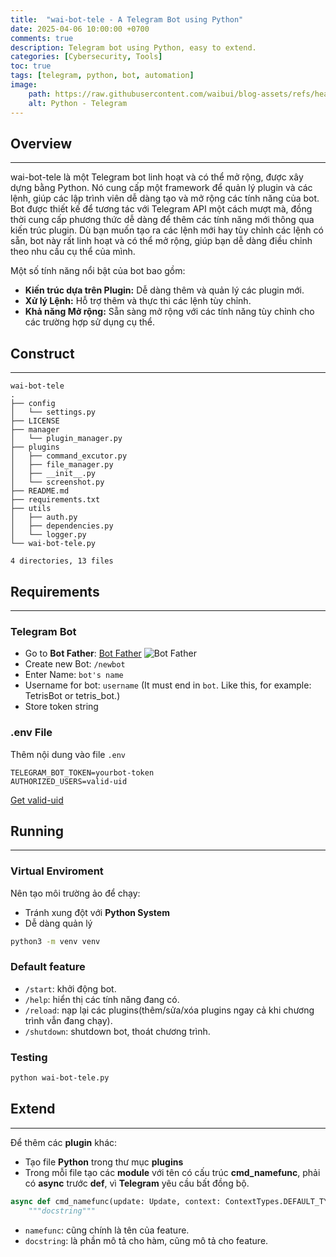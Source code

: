 ```yaml
---
title:  "wai-bot-tele - A Telegram Bot using Python"
date: 2025-04-06 10:00:00 +0700
comments: true
description: Telegram bot using Python, easy to extend.
categories: [Cybersecurity, Tools]
toc: true
tags: [telegram, python, bot, automation]
image:
    path: https://raw.githubusercontent.com/waibui/blog-assets/refs/heads/main/imgs/posts/2025-04-06-wai-bot-tele/pythonxtele.png
    alt: Python - Telegram
---
```


## Overview
---
wai-bot-tele là một Telegram bot linh hoạt và có thể mở rộng, được xây dựng bằng Python. Nó cung cấp một framework để quản lý plugin và các lệnh, giúp các lập trình viên dễ dàng tạo và mở rộng các tính năng của bot. Bot được thiết kế để tương tác với Telegram API một cách mượt mà, đồng thời cung cấp phương thức dễ dàng để thêm các tính năng mới thông qua kiến trúc plugin. Dù bạn muốn tạo ra các lệnh mới hay tùy chỉnh các lệnh có sẵn, bot này rất linh hoạt và có thể mở rộng, giúp bạn dễ dàng điều chỉnh theo nhu cầu cụ thể của mình.

Một số tính năng nổi bật của bot bao gồm:

- **Kiến trúc dựa trên Plugin:** Dễ dàng thêm và quản lý các plugin mới.
- **Xử lý Lệnh:** Hỗ trợ thêm và thực thi các lệnh tùy chỉnh.
- **Khả năng Mở rộng:** Sẵn sàng mở rộng với các tính năng tùy chỉnh cho các trường hợp sử dụng cụ thể.

## Construct
---
```
wai-bot-tele
.
├── config
│   └── settings.py
├── LICENSE
├── manager
│   └── plugin_manager.py
├── plugins
│   ├── command_excutor.py
│   ├── file_manager.py
│   ├── __init__.py
│   └── screenshot.py
├── README.md
├── requirements.txt
├── utils
│   ├── auth.py
│   ├── dependencies.py
│   └── logger.py
└── wai-bot-tele.py

4 directories, 13 files
```

## Requirements
---
### Telegram Bot
* Go to **Bot Father**: [Bot Father](https://t.me/botfather)
![Bot Father](https://raw.githubusercontent.com/waibui/blog-assets/heads/main/imgs/blogs/2025-04-06-wai-bot-tele/bot_father.png)
* Create new Bot: `/newbot`
* Enter Name: `bot's name`
* Username for bot: `username` (It must end in `bot`. Like this, for example: TetrisBot or tetris_bot.)
* Store token string

### .env File
Thêm nội dung vào file `.env`
```
TELEGRAM_BOT_TOKEN=yourbot-token
AUTHORIZED_USERS=valid-uid
```

[Get valid-uid](https://t.me/userinfobot)

## Running
---
### Virtual Enviroment
Nên tạo môi trường ảo để chạy:
* Tránh xung đột với **Python System**
* Dễ dàng quản lý

```bash
python3 -m venv venv
```

### Default feature
* `/start`: khởi động bot.
* `/help`: hiển thị các tính năng đang có.
* `/reload`: nạp lại các plugins(thêm/sửa/xóa plugins ngay cả khi chương trình vẫn đang chạy).
* `/shutdown`: shutdown bot, thoát chương trình.

### Testing
```bash
python wai-bot-tele.py
```

## Extend
---
Để thêm các **plugin** khác:
* Tạo file **Python** trong thư mục **plugins**
* Trong mỗi file tạo các **module** với tên có cấu trúc **cmd_namefunc**, phải có **async** trước **def**, vì **Telegram** yêu cầu bất đồng bộ.

```python
async def cmd_namefunc(update: Update, context: ContextTypes.DEFAULT_TYPE):
    """docstring"""
```

* `namefunc`: cũng chính là tên của feature.
* `docstring`: là phần mô tả cho hàm, cũng mô tả cho feature.